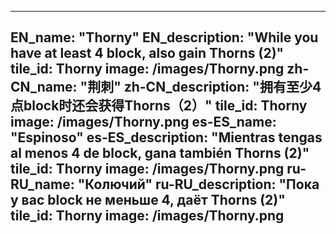 ---

EN_name: "Thorny"
EN_description: "While you have at least 4 block, also gain Thorns (2)"
tile_id: Thorny
image: /images/Thorny.png
zh-CN_name: "荆刺"
zh-CN_description: "拥有至少4点block时还会获得Thorns（2）"
tile_id: Thorny
image: /images/Thorny.png
es-ES_name: "Espinoso"
es-ES_description: "Mientras tengas al menos 4 de block, gana también Thorns (2)"
tile_id: Thorny
image: /images/Thorny.png
ru-RU_name: "Колючий"
ru-RU_description: "Пока у вас block не меньше 4, даёт Thorns (2)"
tile_id: Thorny
image: /images/Thorny.png
---